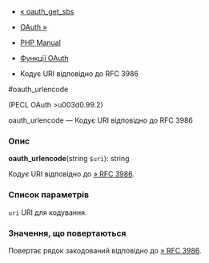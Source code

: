 - [« oauth_get_sbs](function.oauth-get-sbs.md)
- [OAuth »](class.oauth.md)

- [PHP Manual](index.md)
- [Функції OAuth](ref.oauth.md)
- Кодує URI відповідно до RFC 3986

#oauth_urlencode

(PECL OAuth \>u003d0.99.2)

oauth_urlencode — Кодує URI відповідно до RFC 3986

### Опис

**oauth_urlencode**(string `$uri`): string

Кодує URI відповідно до [» RFC 3986](http://www.faqs.org/rfcs/rfc3986).

### Список параметрів

`uri`
URI для кодування.

### Значення, що повертаються

Повертає рядок закодований відповідно до [» RFC 3986](http://www.faqs.org/rfcs/rfc3986).
